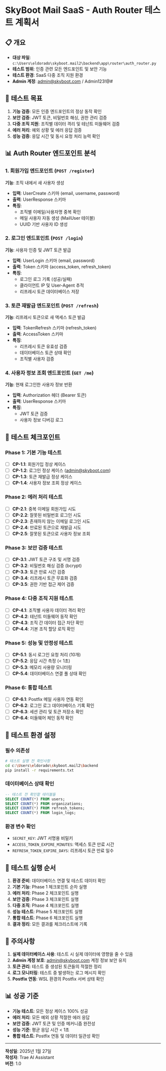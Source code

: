# SkyBoot Mail SaaS - Auth Router 테스트 계획서

## 📋 개요
- **대상 파일**: `c:\Users\eldorado\skyboot.mail2\backend\app\router\auth_router.py`
- **테스트 범위**: 인증 관련 모든 엔드포인트 및 보안 기능
- **테스트 환경**: SaaS 다중 조직 지원 환경
- **Admin 계정**: admin@skyboot.com / Admin123!@#

## 🎯 테스트 목표
1. **기능 검증**: 모든 인증 엔드포인트의 정상 동작 확인
2. **보안 검증**: JWT 토큰, 비밀번호 해싱, 권한 관리 검증
3. **다중 조직 지원**: 조직별 데이터 격리 및 테넌트 미들웨어 검증
4. **에러 처리**: 예외 상황 및 에러 응답 검증
5. **성능 검증**: 응답 시간 및 동시 요청 처리 능력 확인

## 📊 Auth Router 엔드포인트 분석

### 1. 회원가입 엔드포인트 (`POST /register`)
**기능**: 조직 내에서 새 사용자 생성
- **입력**: UserCreate 스키마 (email, username, password)
- **출력**: UserResponse 스키마
- **특징**: 
  - 조직별 이메일/사용자명 중복 확인
  - 메일 사용자 자동 생성 (MailUser 테이블)
  - UUID 기반 사용자 ID 생성

### 2. 로그인 엔드포인트 (`POST /login`)
**기능**: 사용자 인증 및 JWT 토큰 발급
- **입력**: UserLogin 스키마 (email, password)
- **출력**: Token 스키마 (access_token, refresh_token)
- **특징**:
  - 로그인 로그 기록 (성공/실패)
  - 클라이언트 IP 및 User-Agent 추적
  - 리프레시 토큰 데이터베이스 저장

### 3. 토큰 재발급 엔드포인트 (`POST /refresh`)
**기능**: 리프레시 토큰으로 새 액세스 토큰 발급
- **입력**: TokenRefresh 스키마 (refresh_token)
- **출력**: AccessToken 스키마
- **특징**:
  - 리프레시 토큰 유효성 검증
  - 데이터베이스 토큰 상태 확인
  - 조직별 사용자 검증

### 4. 사용자 정보 조회 엔드포인트 (`GET /me`)
**기능**: 현재 로그인한 사용자 정보 반환
- **입력**: Authorization 헤더 (Bearer 토큰)
- **출력**: UserResponse 스키마
- **특징**:
  - JWT 토큰 검증
  - 사용자 정보 디버깅 로그

## 🧪 테스트 체크포인트

### Phase 1: 기본 기능 테스트
- [ ] **CP-1.1**: 회원가입 정상 케이스
- [ ] **CP-1.2**: 로그인 정상 케이스 (admin@skyboot.com)
- [ ] **CP-1.3**: 토큰 재발급 정상 케이스
- [ ] **CP-1.4**: 사용자 정보 조회 정상 케이스

### Phase 2: 에러 처리 테스트
- [ ] **CP-2.1**: 중복 이메일 회원가입 시도
- [ ] **CP-2.2**: 잘못된 비밀번호 로그인 시도
- [ ] **CP-2.3**: 존재하지 않는 이메일 로그인 시도
- [ ] **CP-2.4**: 만료된 토큰으로 재발급 시도
- [ ] **CP-2.5**: 잘못된 토큰으로 사용자 정보 조회

### Phase 3: 보안 검증 테스트
- [ ] **CP-3.1**: JWT 토큰 구조 및 서명 검증
- [ ] **CP-3.2**: 비밀번호 해싱 검증 (bcrypt)
- [ ] **CP-3.3**: 토큰 만료 시간 검증
- [ ] **CP-3.4**: 리프레시 토큰 무효화 검증
- [ ] **CP-3.5**: 권한 기반 접근 제어 검증

### Phase 4: 다중 조직 지원 테스트
- [ ] **CP-4.1**: 조직별 사용자 데이터 격리 확인
- [ ] **CP-4.2**: 테넌트 미들웨어 동작 확인
- [ ] **CP-4.3**: 조직 간 데이터 접근 차단 확인
- [ ] **CP-4.4**: 기본 조직 할당 로직 확인

### Phase 5: 성능 및 안정성 테스트
- [ ] **CP-5.1**: 동시 로그인 요청 처리 (10개)
- [ ] **CP-5.2**: 응답 시간 측정 (< 1초)
- [ ] **CP-5.3**: 메모리 사용량 모니터링
- [ ] **CP-5.4**: 데이터베이스 연결 풀 상태 확인

### Phase 6: 통합 테스트
- [ ] **CP-6.1**: Postfix 메일 사용자 연동 확인
- [ ] **CP-6.2**: 로그인 로그 데이터베이스 기록 확인
- [ ] **CP-6.3**: 세션 관리 및 토큰 저장소 확인
- [ ] **CP-6.4**: 미들웨어 체인 동작 확인

## 🔧 테스트 환경 설정

### 필수 의존성
```bash
# 테스트 실행 전 확인사항
cd c:\Users\eldorado\skyboot.mail2\backend
pip install -r requirements.txt
```

### 데이터베이스 상태 확인
```sql
-- 테스트 전 확인할 테이블들
SELECT COUNT(*) FROM users;
SELECT COUNT(*) FROM organizations;
SELECT COUNT(*) FROM refresh_tokens;
SELECT COUNT(*) FROM login_logs;
```

### 환경 변수 확인
- `SECRET_KEY`: JWT 서명용 비밀키
- `ACCESS_TOKEN_EXPIRE_MINUTES`: 액세스 토큰 만료 시간
- `REFRESH_TOKEN_EXPIRE_DAYS`: 리프레시 토큰 만료 일수

## 📝 테스트 실행 순서

1. **환경 준비**: 데이터베이스 연결 및 테스트 데이터 확인
2. **기본 기능**: Phase 1 체크포인트 순차 실행
3. **에러 처리**: Phase 2 체크포인트 실행
4. **보안 검증**: Phase 3 체크포인트 실행
5. **다중 조직**: Phase 4 체크포인트 실행
6. **성능 테스트**: Phase 5 체크포인트 실행
7. **통합 테스트**: Phase 6 체크포인트 실행
8. **결과 정리**: 모든 결과를 체크리스트에 기록

## 🚨 주의사항

1. **실제 데이터베이스 사용**: 테스트 시 실제 데이터에 영향을 줄 수 있음
2. **Admin 계정 보호**: admin@skyboot.com 계정 정보 보안 유지
3. **토큰 관리**: 테스트 중 생성된 토큰들의 적절한 정리
4. **로그 모니터링**: 테스트 중 발생하는 로그 메시지 확인
5. **Postfix 연동**: WSL 환경의 Postfix 서버 상태 확인

## 📊 성공 기준

- **기능 테스트**: 모든 정상 케이스 100% 성공
- **에러 처리**: 모든 예외 상황 적절한 에러 응답
- **보안 검증**: JWT 토큰 및 인증 메커니즘 완전성
- **성능 기준**: 평균 응답 시간 < 1초
- **통합 테스트**: Postfix 연동 및 데이터 일관성 확인

---

**작성일**: 2025년 1월 27일  
**작성자**: Trae AI Assistant  
**버전**: 1.0
